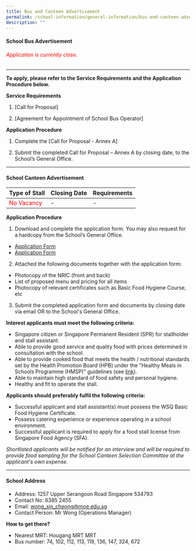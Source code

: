 ```yaml
---
title: Bus and Canteen Advertisement
permalink: /school-information/general-information/bus-and-canteen-advertisement/
description: ""
---
```

#### School Bus Advertisement


###### <span style="color:red">Application is currently close.</span>
<hr>

**To apply, please refer to the Service Requirements and the Application Procedure below.**

**Service Requirements**
1.	[Call for Proposal] 
 
2.	[Agreement for Appointment of School Bus Operator] 

**Application Procedure**

1. Complete the [Call for Proposal - Annex A] 

2. Submit the completed Call for Proposal – Annex A by closing date, to the School’s General Office.

<hr>

#### School Canteen Advertisement

| Type of Stall | Closing Date | Requirements |
| -------- | -------- | -------- |
| <span style="color:red">No Vacancy</span>    | - | - |


**Application Procedure**

1. Download and complete the application form. You may also request for a hardcopy from the School’s General Office.
* [Application Form](/files/ops/appexistingsch.pdf)
* <a href="/files/ops/appexistingsch.pdf" rel="noopener">Application Form</a>

2. Attached the following documents together with the application form:
* Photocopy of the NRIC (front and back)
* List of proposed menu and pricing for all items
* Photocopy of relevant certificates such as Basic Food Hygiene Course, etc

3. Submit the completed application form and documents by closing date via email OR to the School's General Office.

**Interest applicants must meet the following criteria:**
* Singapore citizen or Singapore Permanent Resident (SPR) for stallholder and stall assistant.
* Able to provide good service and quality food with prices determined in consultation with the school.
* Able to provide cooked food that meets the health / nutritional standards set by the Health Promotion Board (HPB) under the "Healthy Meals in Schools Programme (HMSP)" guidelines (see [link](https://www.hpb.gov.sg/schools/school-programmes/healthy-meals-in-schools-programme)).
* Able to maintain high standard of food safety and personal hygiene.
* Healthy and fit to operate the stall.


**Applicants should preferably fulfil the following criteria:**
* Successful applicant and stall assistant(s) must possess the WSQ Basic Food Hygiene Certificate.
* Possess catering experience or experience operating in a school environment.
* Successful applicant is required to apply for a food stall license from Singapore Food Agency (SFA). 


*Shortlisted applicants will be notified for an interview and will be required to provide food sampling for the School Canteen Selection Committee at the applicant's own expense.*

<hr>

#### School Address
* Address: 1257 Upper Serangoon Road Singapore 534793
* Contact No: 6385 2455
* Email: wong_sin_cheong@moe.edu.sg
* Contact Person: Mr Wong (Operations Manager) 

**How to get there?**
* Nearest MRT: Hougang MRT MRT
* Bus number: 74, 102, 112, 113, 119, 136, 147, 324, 672